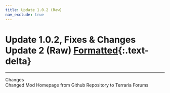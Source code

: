 ```yaml
---
title: Update 1.0.2 (Raw)
nav_exclude: true
---
```


# Update 1.0.2, Fixes & Changes Update 2 (Raw)  [Formatted](1.0.2.md){:.text-delta}

---

Changes<br>
Changed Mod Homepage from Github Repository to Terraria Forums
